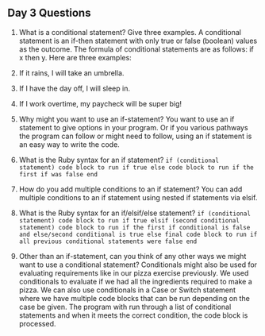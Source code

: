 ## Day 3 Questions

1. What is a conditional statement? Give three examples.
  A conditional statement is an if-then statement with only true or false (boolean) values as the outcome. The formula of conditional statements are as follows: if x then y. Here are three examples:
  1. If it rains, I will take an umbrella.

  1. If I have the day off, I will sleep in.

  1. If I work overtime, my paycheck will be super big!

1. Why might you want to use an if-statement?
  You want to use an if statement to give options in your program. Or if you various pathways the program can follow or might need to follow, using an if statement is an easy way to write the code.
1. What is the Ruby syntax for an if statement?
  `if (conditional statement)
    code block to run if true
  else
    code block to run if the first if was false
  end`
1. How do you add multiple conditions to an if statement?
  You can add multiple conditions to an if statement using nested if statements via elsif.
1. What is the Ruby syntax for an if/elsif/else statement?
`if (conditional statement)
  code block to run if true
elsif (second conditional statement)
  code block to run if the first if conditional is false and else/second conditional is true
else
  final code block to run if all previous conditional statements were false
end`
1. Other than an if-statement, can you think of any other ways we might want to use a conditional statement?
  Conditionals might also be used for evaluating requirements like in our pizza exercise previously. We used conditionals to evaluate if we had all the ingredients required to make a pizza. We can also use conditionals in a Case or Switch statement where we have multiple code blocks that can be run depending on the case be given. The program with run through a list of conditional statements and when it meets the correct condition, the code block is processed.
